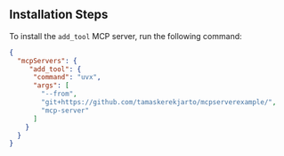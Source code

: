 

## Installation Steps

To install the `add_tool` MCP server, run the following command:

```json
{
  "mcpServers": {
     "add_tool": {
      "command": "uvx",
      "args": [
        "--from",
        "git+https://github.com/tamaskerekjarto/mcpserverexample/",
        "mcp-server"
      ]
    }
  }
}
```